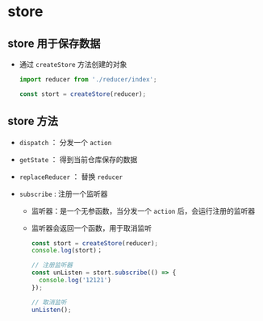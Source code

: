 # store

## store 用于保存数据

+ 通过 `createStore` 方法创建的对象

    ```js
    import reducer from './reducer/index';

    const stort = createStore(reducer);
    ```

## store 方法

+ `dispatch` ： 分发一个 `action`

+ `getState` ： 得到当前仓库保存的数据

+ `replaceReducer` ： 替换 `reducer`

+ `subscribe` : 注册一个监听器

  + 监听器：是一个无参函数，当分发一个 `action` 后，会运行注册的监听器

  + 监听器会返回一个函数，用于取消监听

    ```js
    const stort = createStore(reducer);
    console.log(stort)；

    // 注册监听器
    const unListen = stort.subscribe(() => {
      console.log('12121')
    });

    // 取消监听
    unListen();
    ```
